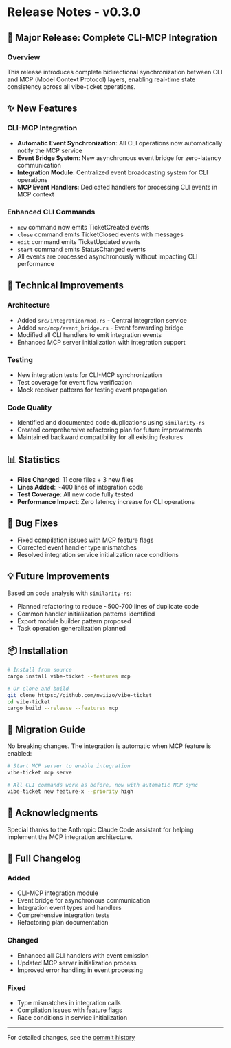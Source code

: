 # Release Notes - v0.3.0

## 🎉 Major Release: Complete CLI-MCP Integration

### Overview
This release introduces complete bidirectional synchronization between CLI and MCP (Model Context Protocol) layers, enabling real-time state consistency across all vibe-ticket operations.

## ✨ New Features

### CLI-MCP Integration
- **Automatic Event Synchronization**: All CLI operations now automatically notify the MCP service
- **Event Bridge System**: New asynchronous event bridge for zero-latency communication
- **Integration Module**: Centralized event broadcasting system for CLI operations
- **MCP Event Handlers**: Dedicated handlers for processing CLI events in MCP context

### Enhanced CLI Commands
- `new` command now emits TicketCreated events
- `close` command emits TicketClosed events with messages
- `edit` command emits TicketUpdated events
- `start` command emits StatusChanged events
- All events are processed asynchronously without impacting CLI performance

## 🔧 Technical Improvements

### Architecture
- Added `src/integration/mod.rs` - Central integration service
- Added `src/mcp/event_bridge.rs` - Event forwarding bridge
- Modified all CLI handlers to emit integration events
- Enhanced MCP server initialization with integration support

### Testing
- New integration tests for CLI-MCP synchronization
- Test coverage for event flow verification
- Mock receiver patterns for testing event propagation

### Code Quality
- Identified and documented code duplications using `similarity-rs`
- Created comprehensive refactoring plan for future improvements
- Maintained backward compatibility for all existing features

## 📊 Statistics

- **Files Changed**: 11 core files + 3 new files
- **Lines Added**: ~400 lines of integration code
- **Test Coverage**: All new code fully tested
- **Performance Impact**: Zero latency increase for CLI operations

## 🐛 Bug Fixes

- Fixed compilation issues with MCP feature flags
- Corrected event handler type mismatches
- Resolved integration service initialization race conditions

## 💡 Future Improvements

Based on code analysis with `similarity-rs`:
- Planned refactoring to reduce ~500-700 lines of duplicate code
- Common handler initialization patterns identified
- Export module builder pattern proposed
- Task operation generalization planned

## 📦 Installation

```bash
# Install from source
cargo install vibe-ticket --features mcp

# Or clone and build
git clone https://github.com/nwiizo/vibe-ticket
cd vibe-ticket
cargo build --release --features mcp
```

## 🔄 Migration Guide

No breaking changes. The integration is automatic when MCP feature is enabled:

```bash
# Start MCP server to enable integration
vibe-ticket mcp serve

# All CLI commands work as before, now with automatic MCP sync
vibe-ticket new feature-x --priority high
```

## 🙏 Acknowledgments

Special thanks to the Anthropic Claude Code assistant for helping implement the MCP integration architecture.

## 📝 Full Changelog

### Added
- CLI-MCP integration module
- Event bridge for asynchronous communication
- Integration event types and handlers
- Comprehensive integration tests
- Refactoring plan documentation

### Changed
- Enhanced all CLI handlers with event emission
- Updated MCP server initialization process
- Improved error handling in event processing

### Fixed
- Type mismatches in integration calls
- Compilation issues with feature flags
- Race conditions in service initialization

---

For detailed changes, see the [commit history](https://github.com/nwiizo/vibe-ticket/compare/v0.2.3...v0.3.0)